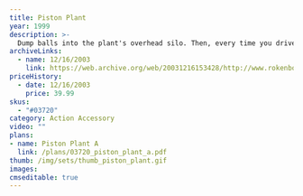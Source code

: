 ```yaml
---
title: Piston Plant
year: 1999
description: >-
  Dump balls into the plant's overhead silo. Then, every time you drive under the pump wheel, powerful pistons go to work pumping and pushing balls through the plant and into the sorting quarry. The pump wheel generates all the power needed, so no batteries are required! Includes 53 pieces. Requires Start Set.
archiveLinks:
  - name: 12/16/2003
    link: https://web.archive.org/web/20031216153428/http://www.rokenbok.com/catalog/pd_aa_piston.html
priceHistory:
  - date: 12/16/2003
    price: 39.99
skus:
  - "#03720"
category: Action Accessory
video: ""
plans:
- name: Piston Plant A
  link: /plans/03720_piston_plant_a.pdf
thumb: /img/sets/thumb_piston_plant.gif
images:
cmseditable: true
---
```

